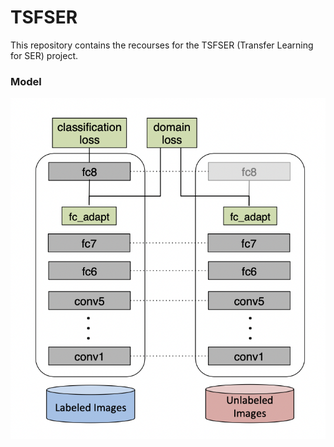# TSFSER

This repository contains the recourses for the TSFSER (Transfer Learning for SER) project.

### Model

![](./img/2.png)
